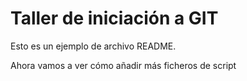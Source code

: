 # Taller de iniciación a GIT

Esto es un ejemplo de archivo README.

Ahora vamos a ver cómo añadir más ficheros de script
